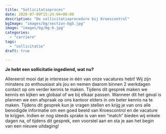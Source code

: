 ```yaml
---
title: "Sollicitatieproces"
date: 2020-07-09T15:24:04+06:00
description: "De sollicitatieprocedure bij Kroescontrol"
bgImage: "images/bg/section-bg5.jpg"
image: "images/bg/bg-6.jpg"
categories: 
  - "carriere"
tags:
  - "sollicitatie"
draft: true

---
```

**Je hebt een sollicitatie ingediend, wat nu?**

Allereerst mooi dat je interesse in één van onze vacatures hebt! Wij zijn minstens zo enthousiast als jou en nemen daarom binnen 2 werkdagen contact op om verder kennis te maken. Tijdens dit gesprek maken we kennis en kijken we globaal of we bij elkaar passen. Wanneer dit het geval is plannen we een afspraak op ons kantoor elders in om beter kennis na te maken. Tijdens dit gesprek kun je vragen stellen en krijg je van ons alle benodigde informatie om een goed beeld van Kroescontrol en de vacature te krijgen. Indien er nog steeds sprake is van een “match” bieden wij enkele dagen na, of tijdens dit gesprek, een voorstel aan en sta je aan het begin van een nieuwe uitdaging!
